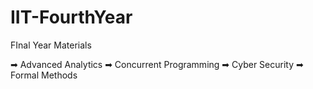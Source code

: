 # IIT-FourthYear

FInal Year Materials

➡ Advanced Analytics
➡ Concurrent Programming
➡ Cyber Security
➡ Formal Methods
